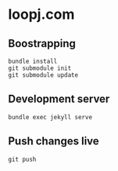 # loopj.com

## Boostrapping

```
bundle install
git submodule init
git submodule update
```

## Development server 

```
bundle exec jekyll serve
```

## Push changes live

```
git push
```

